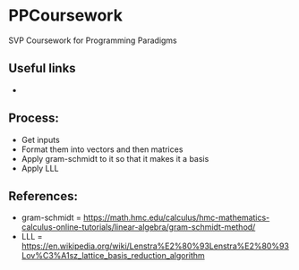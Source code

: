 # PPCoursework

SVP Coursework for Programming Paradigms

## Useful links
-

## Process:
- Get inputs
- Format them into vectors and then matrices
- Apply gram-schmidt to it so that it makes it a basis
- Apply LLL

## References:
- gram-schmidt = https://math.hmc.edu/calculus/hmc-mathematics-calculus-online-tutorials/linear-algebra/gram-schmidt-method/
- LLL = https://en.wikipedia.org/wiki/Lenstra%E2%80%93Lenstra%E2%80%93Lov%C3%A1sz_lattice_basis_reduction_algorithm